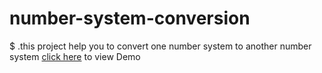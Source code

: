 # number-system-conversion

$ .this project help you to convert one number system to another number system 
[click here](https://number-system-conversion.web.app/) to view Demo
